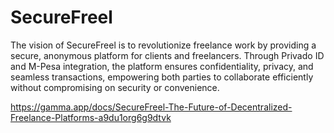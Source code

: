 # SecureFreel
The vision of SecureFreel is to revolutionize freelance work by providing a secure, anonymous platform for clients and freelancers. Through Privado ID and M-Pesa integration, the platform ensures confidentiality, privacy, and seamless transactions, empowering both parties to collaborate efficiently without compromising on security or convenience.

https://gamma.app/docs/SecureFreel-The-Future-of-Decentralized-Freelance-Platforms-a9du1org6g9dtvk
